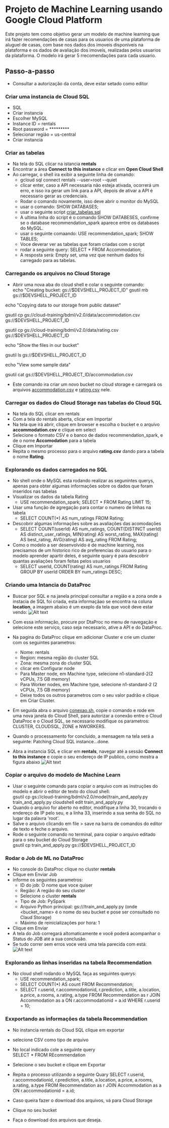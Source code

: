 # Projeto de Machine Learning usando Google Cloud Platform

Este projeto tem como objetivo gerar um modelo de machine learning que irá fazer recomendações de casas para os usuarios de uma plataforma de aluguel de casas, com base nos dados dos imoveis disponiveis na plataforma e os dados de avaliação dos imoveis, realizadas pelos usuarios da plataforma. O modelo irá gerar 5 rrecomendações para cada usuario.

## Passo-a-passo

- Consultar a autorização da conta, deve estar setado como editor
### Criar uma instancia de Cloud SQL
- SQL
- Criar instancia
- Escolher MySQL
- Instance ID = rentals
- Root password = *********
- Selecionar região = us-central
- Criar instancia

### Criar as tabelas
- Na tela do SQL clicar na istancia **rentals**
- Encontrar a área **Connect to this instance** e clicar em **Open Cloud Shell**
- Ao carregar, o shell ira exibir a seguinte linha de comando:
  - gcloud sql connect rentals --user=root --quiet
  - clicar enter, caso a API necessaria não esteja ativada, ocorrerá um erro, e isso ira gerar um link para a API, depois de ativar a API é necessario gerar as credenciais.
  - Rodar o comando novamente, isso deve abrir o monitor do MySQL
  - usar o comando: SHOW DATABASES;
  - usar o seguinte script [criar_tabelas.sql](https://github.com/lilacostaro/google_quicklabs_Recommending_Products_Using_Cloud_SQL_and_Spark/blob/master/criar_tabelas.sql)
  - A ultima linha do script é o comando SHOW DATABESES, confirme se o database recommendation_spark aparece entre os databases do MySQL.
  - usar o seguinte comaando: USE recommendation_spark;
SHOW TABLES;
  - Voce deverar ver as tabelas que foram criadas com o script
  - rodar a seguinte query: SELECT * FROM Accommodation;
  - A resposta será: Empty set, uma vez que nenhum dados foi carregado para as tabelas.

### Carregando os arquivos no Cloud Storage 
- Abrir uma nova aba do cloud shell e colar o seguinte comando: \
echo "Creating bucket: gs://$DEVSHELL_PROJECT_ID"
gsutil mb gs://$DEVSHELL_PROJECT_ID

echo "Copying data to our storage from public dataset"

gsutil cp gs://cloud-training/bdml/v2.0/data/accommodation.csv gs://$DEVSHELL_PROJECT_ID

gsutil cp gs://cloud-training/bdml/v2.0/data/rating.csv gs://$DEVSHELL_PROJECT_ID

echo "Show the files in our bucket"

gsutil ls gs://$DEVSHELL_PROJECT_ID

echo "View some sample data"

gsutil cat gs://$DEVSHELL_PROJECT_ID/accommodation.csv
- Este comando ira criar um novo bucket no cloud storage e carregará os arquivos [accommodation.csv](https://github.com/lilacostaro/google_quicklabs_Recommending_Products_Using_Cloud_SQL_and_Spark/blob/master/input_data/accommodation.csv) e [rating.csv](https://github.com/lilacostaro/google_quicklabs_Recommending_Products_Using_Cloud_SQL_and_Spark/blob/master/input_data/rating.csv) nele.

### Carregar os dados do Cloud Storage nas tabelas do Cloud SQL
- Na tela do SQL clicar em rentals
- Com a tela do rentals aberta, clicar em Importar
- Na tela que irá abrir, clique em browser e escolha o bucket e o arquivo **accommodation.csv** e clique em select
- Selecione o formato CSV e o banco de dados recommendation_spark, e de o  nome **Accomodation** para a tabela
- Clique em Importar
- Repita o mesmo processo para o arquivo **rating.csv** dando para a tabela o nome **Rating**.

### Explorando os dados carregados no SQL
- No shell onde o MySQL esta rodando realizar as segunintes querys, apenas para obter algumas informações sobre os dados que foram inseridos nas tabelas
- Visualizar os dados da tabela Rating
  -  USE recommendation_spark;
     SELECT * FROM Rating
     LIMIT 15;
- Usar uma função de agregação para contar o numero de linhas na tabela
  - SELECT COUNT(*) AS num_ratings
     FROM Rating;
- Descobrir algumas informações sobre as avaliações das acomodações
  - SELECT
        COUNT(userId) AS num_ratings,
        COUNT(DISTINCT userId) AS distinct_user_ratings,
        MIN(rating) AS worst_rating,
        MAX(rating) AS best_rating,
        AVG(rating) AS avg_rating
    FROM Rating;
- Como o modelo a ser desenvolvido é de machine learning, nos precisamos de um historico rico de preferencias do usuario para o modelo aprender apartir deles, é seguinte quary é para descobrir quantas avaliações foram feitas pelos usuarios
  - SELECT
        userId,
        COUNT(rating) AS num_ratings
    FROM Rating
    GROUP BY userId
    ORDER BY num_ratings DESC;

### Criando uma Intancia do DataProc

- Buscar por SQL e na janela principal consultar a região e a zona onde a instacia de SQL foi criada, esta informaçãao se encontra na coluna **location**, a imagem abaixo é um exeplo da tela que você deve estar vendo:
![Alt text](assets\sql_instance.png?raw=true)
- Com essa informação, procure por DtaProc no menu de navegação e selecione este serviço, caso seja necessario, ative a API e do DataProc.
- Na pagina do DataProc clique em adicionar Cluster e crie um cluster com os seguintes parametros:
  - Nome: rentals
  - Region: mesma região do cluster SQL
  - Zona: mesma zona do cluster SQL
  - clicar em Configurar node
  - Para Master node, em Machine type, selecione n1-standard-2(2 vCPUs, 7.5 GB memory)
  - Para Worker nodes, em Machine type, selecione n1-standard-2 (2 vCPUs, 7.5 GB memory)
  - Deixe todos os outros parametros com o seu valor padrão e clique em Criar Cluster.

- Em seguida abra o arquivo [conexao.sh](), copie o comando e rode em uma nova janela do Cloud Shell, para autorizar a conexão entre o Cloud DataProc e o Cloud SQL, se necessario modifique os parametros: CLUSTER, CLOUDSQL, ZONE e NWORKERS.
- Quando o processamento for concluido, a mensagem na tela será a seguinte: Patching Cloud SQL instance...done.
- Abra a instancia SQL e clicar em **rentals**, navegar até a sessão **Connect to this instance** e copie o seu endereço de IP publico, como mostra a figura abaixo
![Alt text](assets\ip_address.png?raw=true)

### Copiar o arquivo do modelo de Machine Learn

- Usar o seguinte comando para copiar o arquivo com as instruções do modelo e abrir o editor de texto do cloud shell: \
   gsutil cp gs://cloud-training/bdml/v2.0/model/train_and_apply.py train_and_apply.py
   cloudshell edit train_and_apply.py
- Quando o arquivo for aberto no editor, modifique a linha 30, trocando o endereço de IP pelo seu, e a linha 33, inserindo a sua senha do SQL no lugar da palavra 'root'.
- Salve o arquivo clicando em file > save na barra de comandos do editor de texto e feche o arquivo.
- Rode o seguinte comando no terminal, para copiar o arquivo editado para o seu bucket do Cloud Storage \
   gsutil cp train_and_apply.py gs://$DEVSHELL_PROJECT_ID

### Rodar o Job de ML no DataProc

- No console do DataProc clique no cluster **rentals**
- Clique em Enviar Job
- informe os seguintes parametros:
  - ID do job: O nome que voce quiser
  - Região: A região do seu cluster
  - Selecione o cluster **rentals**
  - Tipo de Job: PySpark
  - Arquivo Python principal: gs://<bucket-name>/train_and_apply.py (onde <bucket_name> é o nome do seu bucket e pose ser consultado no Claud Storage)
  - Máximo de reinicializações por hora: 1
- Clique em Enviar
- A tela do Job corregará altomaticamente e você poderá acompanhar o Status do JOB até a sua conclusão.
- Se tudo correr sem erros voce verá uma tela parecida com está: 
![Alt text](assets\job_concluido.png?raw=true)

### Explorando as linhas inseridas na tabela Recommendation

- No cloud shell rodando o MySQL faça as seguintes querys:
  - USE recommendation_spark;
  - SELECT COUNT(*) AS count FROM Recommendation;
  - SELECT
        r.userid,
        r.accommodationid,
        r.prediction,
        a.title,
        a.location,
        a.price,
        a.rooms,
        a.rating,
        a.type
    FROM Recommendation as r
    JOIN Accommodation as a
    ON r.accommodationid = a.id
    WHERE r.userid = 10;

### Exxportando as informações da tabela Recommendation

- No instancia rentals do Cloud SQL clique em exportar
- selecione CSV como tipo de arquivo
- No local indicado cole a seguinte query \
  SELECT * FROM REcommendation
- Selecione o seu bucket e clique em Exportar
- Repita o processo utilizando a seguinte Quary 
  SELECT
        r.userid,
        r.accommodationid,
        r.prediction,
        a.title,
        a.location,
        a.price,
        a.rooms,
        a.rating,
        a.type
    FROM Recommendation as r
    JOIN Accommodation as a
    ON r.accommodationid = a.id;

- Caso queira fazer o download dos arquivos, vá para Cloud Storage
- Clique no seu bucket
- Faça o download dos arquivos que deseja.
  